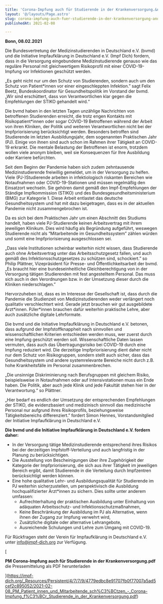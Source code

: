 ```yaml
---
title: 'Corona-Impfung auch für Studierende in der Krankenversorgung.&nbsp;gemeinsame Pressemittelung der bvmd und "Impf Dich"'
layout: '@/layouts/Page.astro'
slug: corona-impfung-auch-fuer-studierende-in-der-krankenversorgung-and-nbsp-br-pressemittelung-der-bvmd-und-impf-dich
publishedAt: 2021-02-08

---
```


**Bonn, 08.02.2021**

Die Bundesvertretung der Medizinstudierenden in Deutschland e.V. (bvmd) und die Initiative Impfaufklärung in Deutschland e.V. (Impf Dich) fordern, dass in die Versorgung eingebundene Medizinstudierende genauso wie das reguläre Personal mit gleichwertigem Risikoprofil mit einer COVID-19-Impfung vor Infektionen geschützt werden. 

„Es geht nicht nur um den Schutz von Studierenden, sondern auch um den Schutz von Patient\*innen vor einer eingeschleppten Infektion.” sagt Felix Beetz, Bundeskoordinator für Gesundheitspolitik im Vorstand der bvmd. „Wir sind erschüttert, dass von Verantwortlichen klar gegen die Empfehlungen der STIKO gehandelt wird.“ 

Die bvmd haben in den letzten Tagen unzählige Nachrichten von betroffenen Studierenden erreicht, die trotz engen Kontakts mit Risikopatient\*innen oder sogar COVID-19 Betroffenen während der Arbeit von ihren Kliniken, der Politik und weiteren Verantwortlichen nicht bei der Impfpriorisierung berücksichtigt werden. Besonders betroffen sind Studierende im letzten Ausbildungsjahr, dem sogenannten Praktischen Jahr (PJ). Einige von ihnen sind auch schon im Rahmen ihrer Tätigkeit an COVID-19 erkrankt. Die mentale Belastung der Betroffenen ist enorm, trotzdem wollen viele anonym bleiben, weil sie Konsequenzen für Ihre Ausbildung oder Karriere befürchten. 

Seit dem Beginn der Pandemie haben sich zudem zehntausende Medizinstudierende freiwillig gemeldet, um in der Versorgung zu helfen. Viele (PJ-)Studierende arbeiten in infektiologisch riskanten Bereichen wie Notaufnahmen oder COVID-19-Stationen und müssen regelmäßig den Einsatzort wechseln. Sie gehören damit gemäß den Impf-Empfehlungen der Ständige Impfkommission (STIKO) und des Bundesgesundheitsministerium (BMG) zur Kategorie 1. Diese Arbeit entlastet das deutsche Gesundheitssystem und hat mit dazu beigetragen, dass es in der aktuellen Pandemie nicht zusammengebrochen ist. 

Da es sich bei dem Praktischen Jahr um einen Abschnitt des Studiums handelt, haben viele PJ-Studierende keinen Arbeitsvertrag mit ihrem jeweiligen Klinikum. Dies wird häufig als Begründung aufgeführt, weswegen Studierende nicht als “Mitarbeitende im Gesundheitssystem” zählen würden und somit eine Impfpriorisierung ausgeschlossen sei. 

„Dass viele Institutionen scheinbar weiterhin nicht wissen, dass Studierende auch ohne Arbeitsvertrag unter das Arbeitsschutzgesetz fallen, und auch gemäß des Infektionsschutzgesetzes zu schützen sind, schockiert.” so Philip Plättner, Vizepräsident für Presse- und Öffentlichkeitsarbeit der bvmd. „Es braucht hier eine bundeseinheitliche Gleichberechtigung von in der Versorgung tätigen Studierenden mit fest angestelltem Personal. Das muss sich auch in den Verordnungen bzw. in der Umsetzung dieser durch die Kliniken niederschlagen.” 

Hervorzuheben ist, dass es im Interesse der Gesellschaft ist, dass durch die Pandemie die Studienzeit von Medizinstudierenden weder verlängert noch qualitativ verschlechtert wird. Gerade jetzt brauchen wir gut ausgebildete Ärzt\*innen. PJler\*innen brauchen dafür weiterhin praktische Lehre, aber auch zusätzliche digitale Lehrformate. 

Die bvmd und die Initiative Impfaufklärung in Deutschland e.V. betonen, dass aufgrund der Impfstoffknappheit nach sinnvollen und wissenschaftlichen Kriterien entschieden werden muss, wer zuerst durch eine Impfung geschützt werden soll. Wissenschaftliche Daten lassen vermuten, dass auch das Übertragungsrisiko bei COVID-19 durch eine Impfung reduziert wird. Die derzeitige Impfpriorisierung dient daher nicht nur dem Schutz von Risikogruppen, sondern stellt auch sicher, dass das Gesundheitssystem und andere systemrelevante Bereiche nicht durch z.B. hohe Krankheitsfälle im Personal zusammenbrechen.

„Die unsinnige Diskriminierung nach Berufsgruppen mit gleichem Risiko, beispielsweise in Notaufnahmen oder auf Intensivstationen muss ein Ende haben. Die Politik, aber auch jede Klinik und jede Fakultät stehen hier in der Verantwortung.“ so Plättner.

„Hier bedarf es endlich der Umsetzung der entsprechenden Empfehlungen der STIKO, die evidenzbasiert und medizinisch sinnvoll das medizinische Personal nur aufgrund ihres Risikoprofils, beziehungsweise Tätigkeitsbereichs differenziert.” fordert Simon Hennes, Vorstandsmitglied der Initiative Impfaufklärung in Deutschland e.V.

**Die bvmd und die Initiative Impfaufklärung in Deutschland e.V. fordern daher:** 

*   In der Versorgung tätige Medizinstudierende entsprechend ihres Risikos bei der derzeitigen Impfstoff-Verteilung und auch langfristig in der Planung zu berücksichtigen.
*   Die Ausstellung von Bescheinigungen über ihre Zugehörigkeit der Kategorie der Impfpriorisierung, die sich aus ihrer Tätigkeit im jeweiligen Bereich ergibt, damit Studierende in die Verteilung durch Impfzentren berücksichtigt werden können.
*   Eine hohe qualitative Lehr- und Ausbildungsqualität für Studierende im PJ weiterhin sicherzustellen, um perspektivisch die Ausbildung hochqualifizierter Ärzt\*innen zu sichern. Dies sollte unter anderem umfassen:
    *   Aufrechterhaltung der praktischen Ausbildung unter Einhaltung von adäquaten Arbeitsschutz- und Infektionsschutzmaßnahmen,
    *   Keine Beschränkung der Ausbildung im PJ als Alternative, wenn ihnen der Zugang zur Impfung verwehrt wird,
    *   Zusätzliche digitale oder alternative Lehrangebote,
    *   Ausreichende Schulungen und Lehre zum Umgang mit COVID-19.

Für Rückfragen steht der Verein für Impfaufklärung in Deutschland e.V. unter info@impf-dich.org zur Verfügung.

[

**PM Corona-Impfung auch für Studierende in der Krankenversorgung.pdf**  
die Pressemittelung als PDF herunterladen

](https://impf-dich.org/_Resources/Persistent/4/7/7/9/4779edbc8e91707fb0f77007a5ad5cef2c895052/2021-02-08_PM_Patient_innen_und_Mitarbeitende_sch%C3%BCtzen_-_Corona-Impfung_f%C3%BCr_Studierende_in_der_Krankenversorgung.pdf)